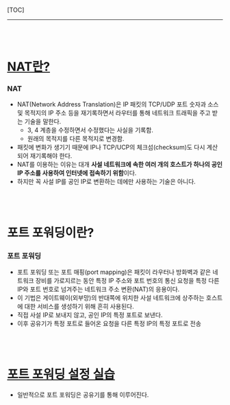 [TOC]

<hr>

<br>

<br>

# [NAT란?](https://youtu.be/Qle5cfCcuEY?list=PL0d8NnikouEWcF1jJueLdjRIC4HsUlULi)

### NAT

- NAT(Network Address Translation)은 IP 패킷의 TCP/UDP 포트 숫자과 소스 및 목적지의 IP 주소 등을 재기록하면서 라우터를 통해 네트워크 트래픽을 주고 받는 기술을 말한다.
  - 3, 4 계층을 수정하면서 수정했다는 사실을 기록함.
  - 원래의 목적지를 다른 목적지로 변경함.
- 패킷에 변화가 생기기 때문에 IP나 TCP/UCP의 체크섬(checksum)도 다시 계산되어 재기록해야 한다.
- NAT를 이용하는 이유는 대개 **사설 네트워크에 속한 여러 개의 호스트가 하나의 공인 IP 주소를 사용하여 인터넷에 접속하기 위함**이다.
- 하지만 꼭 사설 IP를 공인 IP로 변환하는 데에만 사용하는 기술은 아니다.

<br>

<br>

# 포트 포워딩이란?

### 포트 포워딩

- 포트 포워딩 또는 포트 매핑(port mapping)은 패킷이 라우터나 방화벽과 같은 네트워크 장비를 가로지르는 동안  특정 IP 주소와 포트 번호의 통신 요청을 특정 다른 IP와 포트 번호로 넘겨주는 네트워크 주소 변환(NAT)의 응용이다.
- 이 기법은 게이트웨이(외부망)의 반대쪽에 위치한 사설 네트워크에 상주하는 호스트에 대한 서비스를 생성하기 위해 흔히 사용된다.
- 직접 사설 IP로 보내지 않고, 공인 IP의 특정 포트로 보낸다.
- 이후 공유기가 특정 포트로 들어온 요청을 다른 특정 IP의 특정 포트로 전송

<br>

<br>

# [포트 포워딩 설정 실습](https://youtu.be/EvYI14QdM6A?list=PL0d8NnikouEWcF1jJueLdjRIC4HsUlULi)

- 일반적으로 포트 포워딩은 공유기를 통해 이루어진다.